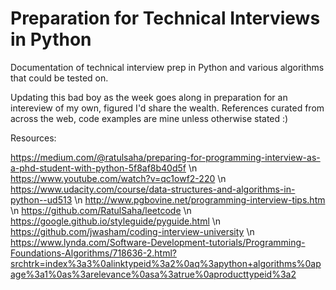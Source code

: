 # Preparation for Technical Interviews in Python
Documentation of technical interview prep in Python and various algorithms that could be tested on.

Updating this bad boy as the week goes along in preparation for an intereview of my own, figured I'd share the wealth. References curated from across the web, code examples are mine unless otherwise stated :)

Resources:

https://medium.com/@ratulsaha/preparing-for-programming-interview-as-a-phd-student-with-python-5f8af8b40d5f \n
https://www.youtube.com/watch?v=qc1owf2-220  \n
https://www.udacity.com/course/data-structures-and-algorithms-in-python--ud513 \n
http://www.pgbovine.net/programming-interview-tips.htm \n
https://github.com/RatulSaha/leetcode \n
https://google.github.io/styleguide/pyguide.html \n
https://github.com/jwasham/coding-interview-university \n
https://www.lynda.com/Software-Development-tutorials/Programming-Foundations-Algorithms/718636-2.html?srchtrk=index%3a3%0alinktypeid%3a2%0aq%3apython+algorithms%0apage%3a1%0as%3arelevance%0asa%3atrue%0aproducttypeid%3a2


